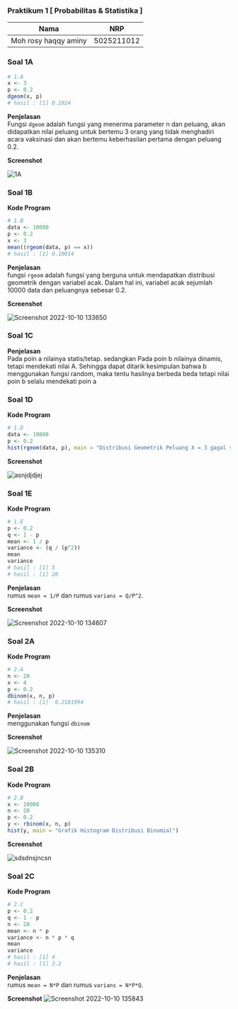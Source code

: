 ### Praktikum 1 [ Probabilitas & Statistika ]
| Nama                      | NRP           |
|---------------------------|---------------|
|Moh rosy haqqy aminy       |5025211012     |

### Soal 1A 
```R
# 1.A
x <- 3
p <- 0.2
dgeom(x, p)
# hasil : [1] 0.1024
``` 
**Penjelasan**   
Fungsi `dgeom` adalah fungsi yang menerima parameter n dan peluang, akan didapatkan nilai peluang untuk bertemu 3 orang yang tidak menghadiri acara vaksinasi dan akan bertemu keberhasilan pertama dengan peluang 0.2.

**Screenshot**  

![1A](https://user-images.githubusercontent.com/86828535/194808121-cb3a300d-fade-4f07-b4b8-d41894a27280.png)

### Soal 1B  
**Kode Program**  
```R
# 1.B
data <- 10000
p <- 0.2
x <- 3
mean((rgeom(data, p) == x))
# hasil : [1] 0.10014
```  
**Penjelasan**  
fungsi `rgeom` adalah fungsi yang berguna untuk mendapatkan distribusi geometrik dengan variabel acak. Dalam hal ini, variabel acak sejumlah 10000 data dan peluangnya sebesar 0.2.

**Screenshot**  

![Screenshot 2022-10-10 133650](https://user-images.githubusercontent.com/86828535/194808832-ece82eb9-a52d-438f-8aa0-a8caaf046435.png)

### Soal 1C  
**Penjelasan**  
Pada poin a nilainya statis/tetap. sedangkan Pada poin b nilainya dinamis, tetapi mendekati nilai A. Sehingga dapat ditarik kesimpulan bahwa b menggunakan fungsi random, maka tentu hasilnya berbeda beda tetapi nilai poin b selalu mendekati poin a

### Soal 1D
**Kode Program**  
```R
# 1.D
data <- 10000
p <- 0.2
hist(rgeom(data, p), main = "Distribusi Geometrik Peluang X = 3 gagal sebelum sukses pertama")
```  

**Screenshot**  

![asnjdjdjej](https://user-images.githubusercontent.com/86828535/194809368-c2f98777-32bf-4505-a27a-2033482e1bd7.png)

### Soal 1E
**Kode Program**  
```R
# 1.E
p <- 0.2
q <- 1 - p
mean <- 1 / p
variance <- (q / (p^2))
mean
variance
# hasil : [1] 5
# hasil : [1] 20
```  

**Penjelasan**  
rumus `mean = 1/P` dan rumus `varians = Q/P^2`.

**Screenshot**

![Screenshot 2022-10-10 134607](https://user-images.githubusercontent.com/86828535/194809770-baea7419-8ff7-4519-a2a4-ed1c618dde18.png)

### Soal 2A
**Kode Program**  
```R
# 2.A
n <- 20
x <- 4
p <- 0.2
dbinom(x, n, p)
# hasil : [1]  0.2181994
```  
**Penjelasan**  
menggunakan fungsi `dbinom`

**Screenshot**

![Screenshot 2022-10-10 135310](https://user-images.githubusercontent.com/86828535/194810554-3fa6ca67-eec6-4445-8b9c-0667fb48bd79.png)

### Soal 2B 
**Kode Program**  
```R
# 2.B
x <- 10000
n <- 20
p <- 0.2
y <- rbinom(x, n, p)
hist(y, main = "Grafik Histogram Distribusi Binomial")
``` 
**Screenshot**

![sdsdnsjncsn](https://user-images.githubusercontent.com/86828535/194810770-b4326dc8-b52d-476d-b3fb-bda57a14dc9f.png)

### Soal 2C  
**Kode Program**  
```R
# 2.C
p <- 0.2
q <- 1 - p
n <- 20
mean <- n * p
variance <- n * p * q
mean
variance
# hasil : [1] 4
# hasil : [1] 3.2
``` 

**Penjelasan**  
rumus `mean = N*P` dan rumus `varians = N*P*Q`.  

**Screenshot**
![Screenshot 2022-10-10 135843](https://user-images.githubusercontent.com/86828535/194811284-70a8c500-9e2c-4352-998d-ade798eec9ce.png)












































































